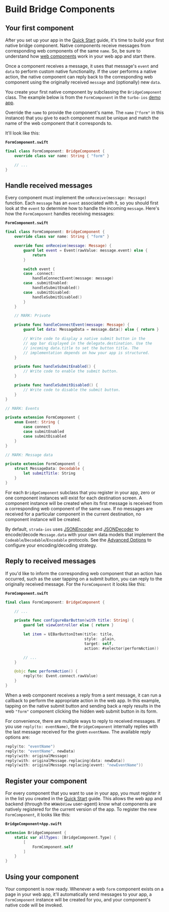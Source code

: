 # Build Bridge Components

## Your first component

After you set up your app in the [Quick Start](QUICK-START.md) guide, it's time to build your first native bridge component. Native components receive messages from corresponding web components of the same `name`. So, be sure to understand how [web components](https://strada.hotwired.dev/handbook/web) work in your web app and start there.

Once a component receives a message, it uses that message's `event` and `data` to perform custom native functionality. If the user performs a native action, the native component can reply back to the corresponding web component using the originally received `message` and (optionally) new `data`.

You create your first native component by subclassing the `BridgeComponent` class. The example below is from the `FormComponent` in the `turbo-ios` [demo app](https://github.com/hotwired/turbo-ios/tree/main/Demo).

Override the `name` to provide the component's name. The `name` (`"form"` in this instance) that you give to each component must be unique and match the name of the web component that it corresponds to.

It'll look like this:

**`FormComponent.swift`**
```swift
final class FormComponent: BridgeComponent {
    override class var name: String { "form" }

    // ...
}
```

## Handle received messages

Every component must implement the `onReceive(message: Message)` function. Each `message` has an `event` associated with it, so you should first look at the `event` to determine how to handle the incoming `message`. Here's how the `FormComponent` handles receiving messages:

**`FormComponent.swift`**
```swift
final class FormComponent: BridgeComponent {
    override class var name: String { "form" }

    override func onReceive(message: Message) {
        guard let event = Event(rawValue: message.event) else {
            return
        }

        switch event {
        case .connect:
            handleConnectEvent(message: message)
        case .submitEnabled:
            handleSubmitEnabled()
        case .submitDisabled:
            handleSubmitDisabled()
        }
    }

    // MARK: Private

    private func handleConnectEvent(message: Message) {
        guard let data: MessageData = message.data() else { return }

        // Write code to display a native submit button in the
        // app bar displayed in the delegate.destination. Use the
        // incoming data.title to set the button title. The
        // implementation depends on how your app is structured.
    }

    private func handleSubmitEnabled() {
        // Write code to enable the submit button.
    }

    private func handleSubmitDisabled() {
        // Write code to disable the submit button.
    }
}

// MARK: Events

private extension FormComponent {
    enum Event: String {
        case connect
        case submitEnabled
        case submitDisabled
    }
}

// MARK: Message data

private extension FormComponent {
    struct MessageData: Decodable {
        let submitTitle: String
    }
}
```

For each `BridgeComponent` subclass that you register in your app, zero or one component instances will exist for each destination screen. A component instance will be created when its first message is received from a corresponding web component of the same `name`. If no messages are received for a particular component in the current destination, no component instance will be created.

By default, `strada-ios` uses [JSONEncoder](https://developer.apple.com/documentation/foundation/jsonencoder) and [JSONDecoder](https://developer.apple.com/documentation/foundation/jsondecoder) to encode/decode `Message.data` with your own data models that implement the `Codeable`/`Decodable`/`Encodable` protocols. See the [Advanced Options](ADVANCED-OPTIONS.md) to configure your encoding/decoding strategy.

## Reply to received messages

If you'd like to inform the corresponding web component that an action has occurred, such as the user tapping on a submit button, you can reply to the originally received message. For the `FormComponent` it looks like this:

**`FormComponent.swift`**
```swift
final class FormComponent: BridgeComponent {

    // ...

    private func configureBarButton(with title: String) {
        guard let viewController else { return }

        let item = UIBarButtonItem(title: title,
                                   style: .plain,
                                   target: self,
                                   action: #selector(performAction))

        // ...
    }

    @objc func performAction() {
        reply(to: Event.connect.rawValue)
    }
}
```

When a web component receives a reply from a sent message, it can run a callback to perform the appropriate action in the web app. In this example, tapping on the native submit button and sending back a reply results in the web `"form"` component clicking the hidden web submit button in its form.

For convenience, there are multiple ways to reply to received messages. If you use `reply(to: eventName)`, the `BridgeComponent` internally replies with the last message received for the given `eventName`. The available reply options are:

```swift
reply(to: "eventName")
reply(to: "eventName", newData)
reply(with: originalMessage)
reply(with: originalMessage.replacing(data: newData))
reply(with: originalMessage.replacing(event: "newEventName"))
```

## Register your component

For every component that you want to use in your app, you must register it in the list you created in the [Quick Start](QUICK-START.md) guide. This allows the web app and backend (through the `WKWebView` user-agent) know what components are natively registered for the current version of the app. To register the new `FormComponent`, it looks like this:

**`BridgeComponent+App.swift`**
```swift
extension BridgeComponent {
    static var allTypes: [BridgeComponent.Type] {
        [
            FormComponent.self
        ]
    }
}
```

## Using your component

Your component is now ready. Whenever a web `form` component exists on a page in your web app, it'll automatically send messages to your app, a `FormComponent` instance will be created for you, and your component's native code will be invoked.
